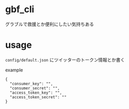 # gbf_cli
グラブルで救援とか便利にしたい気持ちある

# usage
`config/default.json` にツイッターのトークン情報とか書く

example
```
{
  "consumer_key": "",
  "consumer_secret": "",
  "access_token_key": "",
  "access_token_secret": ""
}
```
